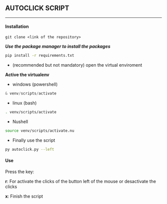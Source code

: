 ## **AUTOCLICK SCRIPT**
---

#### Installation

```git
git clone <link of the repository>
```
***Use the package manager to install the packages***


```bash
pip install -r requirements.txt
```

* (recommended but not mandatory) open the virtual enviroment

**Active the virtualenv**

* windows (powershell)
```powershell
& venv/scripts/activate
```

* linux (bash)
```bash
. venv/scripts/activate
```
* Nushell
```bash
source venv/scripts/activate.nu
```

* Finally use the script 
```bash
py autoclick.py --left
```

#### **Use** 
Press the key:

**r**: For activate the clicks of the button left of the mouse or desactivate the clicks

**x**: Finish the script
